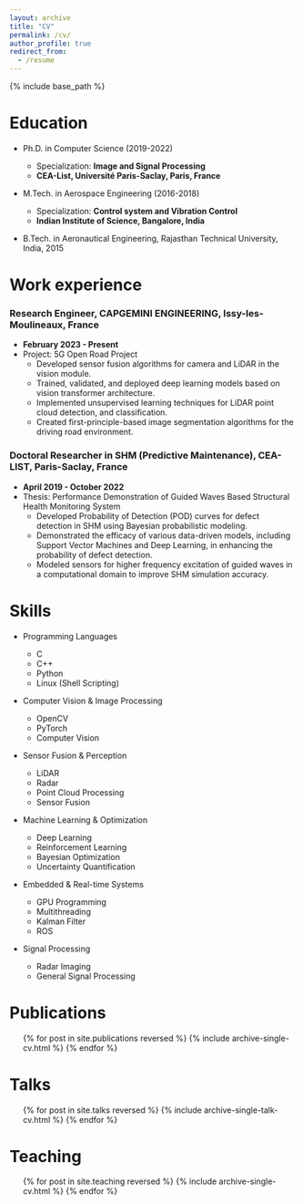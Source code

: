 ```yaml
---
layout: archive
title: "CV"
permalink: /cv/
author_profile: true
redirect_from:
  - /resume
---
```


{% include base_path %}

Education
======
* Ph.D. in Computer Science (2019-2022)
  * Specialization: **Image and Signal Processing**
  * **CEA-List, Université Paris-Saclay, Paris, France**


* M.Tech. in Aerospace Engineering (2016-2018) 
  * Specialization: **Control system and Vibration Control**
  * **Indian Institute of Science, Bangalore, India**

* B.Tech. in Aeronautical Engineering, Rajasthan Technical University, India, 2015


Work experience
======

### Research Engineer, CAPGEMINI ENGINEERING, Issy-les-Moulineaux, France
* **February 2023 - Present**
* Project: 5G Open Road Project
  * Developed sensor fusion algorithms for camera and LiDAR in the vision module.
  * Trained, validated, and deployed deep learning models based on vision transformer architecture.
  * Implemented unsupervised learning techniques for LiDAR point cloud detection, and classification.
  * Created first-principle-based image segmentation algorithms for the driving road environment.

### Doctoral Researcher in SHM (Predictive Maintenance), CEA-LIST, Paris-Saclay, France
* **April 2019 - October 2022**
* Thesis: Performance Demonstration of Guided Waves Based Structural Health Monitoring System
  * Developed Probability of Detection (POD) curves for defect detection in SHM using Bayesian probabilistic modeling.
  * Demonstrated the efficacy of various data-driven models, including Support Vector Machines and Deep Learning, in enhancing the probability of defect detection.
  * Modeled sensors for higher frequency excitation of guided waves in a computational domain to improve SHM simulation accuracy.

<!-- * Summer 2015: Research Assistant
  * Github University
  * Duties included: Tagging issues
  * Supervisor: Professor Git -->
  
Skills
======
* Programming Languages  
  * C  
  * C++  
  * Python  
  * Linux (Shell Scripting)  

* Computer Vision & Image Processing  
  * OpenCV  
  * PyTorch  
  * Computer Vision  

* Sensor Fusion & Perception  
  * LiDAR  
  * Radar  
  * Point Cloud Processing  
  * Sensor Fusion  

* Machine Learning & Optimization
  * Deep Learning
  * Reinforcement Learning  
  * Bayesian Optimization  
  * Uncertainty Quantification  

* Embedded & Real-time Systems  
  * GPU Programming  
  * Multithreading  
  * Kalman Filter  
  * ROS  

* Signal Processing  
  * Radar Imaging  
  * General Signal Processing  


Publications
======
  <ul>{% for post in site.publications reversed %}
    {% include archive-single-cv.html %}
  {% endfor %}</ul>
  
Talks
======
  <ul>{% for post in site.talks reversed %}
    {% include archive-single-talk-cv.html  %}
  {% endfor %}</ul>
  
Teaching
======
  <ul>{% for post in site.teaching reversed %}
    {% include archive-single-cv.html %}
  {% endfor %}</ul>
  
<!-- Service and leadership
======
* Currently signed in to 43 different slack teams -->
